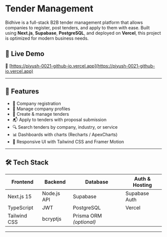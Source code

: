 # Tender Management

 Bidhive is a full-stack B2B tender management platform that allows companies to register, post tenders, and apply to them with ease. Built using **Next.js**, **Supabase**, **PostgreSQL**, and deployed on **Vercel**, this project is optimized for modern business needs.

## 🚀 Live Demo

🔗 [https://piyush-0021-github-io.vercel.app](https://piyush-0021-github-io.vercel.app)

---

## 📸 Features

- 🔐 Company registration
- 🧾 Manage company profiles 
- 📄 Create & manage tenders
- 📬 Apply to tenders with proposal submission
- 🔍 Search tenders by company, industry, or service
- 📊 Dashboards with charts (Recharts / ApexCharts)
- 🎨 Responsive UI with Tailwind CSS and Framer Motion

---

## 🛠️ Tech Stack

| Frontend     | Backend     | Database     | Auth & Hosting |
|--------------|-------------|--------------|----------------|
| Next.js 15   | Node.js API | Supabase     | Supabase Auth  |
| TypeScript   | JWT         | PostgreSQL   | Vercel         |
| Tailwind CSS | bcryptjs    | Prisma ORM *(optional)* |              |

---

